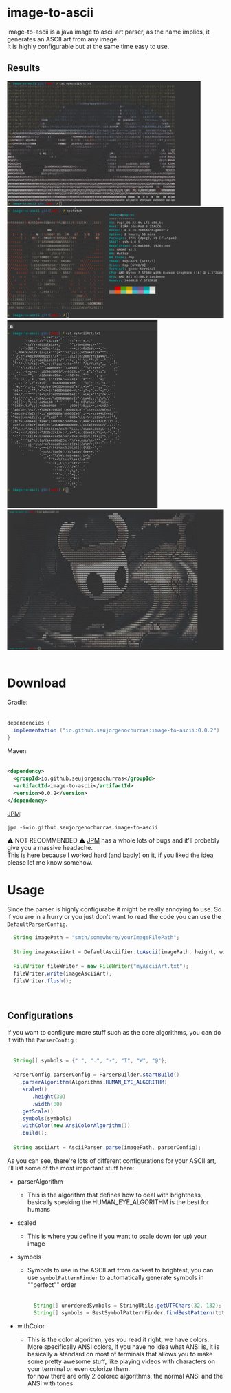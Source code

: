 
# image-to-ascii

image-to-ascii is a java image to ascii art parser, as the name implies, it generates an ASCII art from any image.<br>
It is highly configurable but at the same time easy to use.


## Results

<div>

<img src="src/main/resources/image/demo/car-colorful.png" alt="car" width="450px"/>

<img src="src/main/resources/image/demo/neofetch.png" alt="neofetch" width="550px"/>

<img src="src/main/resources/image/demo/lion-no-color.png" alt="lion" width="350px"/>

<img src="src/main/resources/image/demo/holow-knight-big.png" alt="hollow" width="650px"/>
</div>
<br>

# Download
Gradle:

```gradle

dependencies {
  implementation ("io.github.seujorgenochurras:image-to-ascii:0.0.2")
}

```

Maven:

```xml

<dependency>
  <groupId>io.github.seujorgenochurras</groupId>
  <artifactId>image-to-ascii</artifactId>
  <version>0.0.2</version>
</dependency>

```

[JPM](https://github.com/seujorgenochurras/Jhey-Package-Manager):

  ``jpm -i=io.github.seujorgenochurras.image-to-ascii``

  ⚠️ NOT RECOMMENDED ⚠️ [JPM](https://github.com/seujorgenochurras/Jhey-Package-Manager) has a whole lots of bugs 
  and it'll probably give you a massive headache.<br>
  This is here because I worked hard (and badly) on it, 
  if you liked the idea please let me know somehow.
    
# Usage

Since the parser is highly configurabe it might be really annoying to use.
So if you are in a hurry or you just don't want to read the code you can use the `DefaultParserConfig`.

```java
  String imagePath = "smth/somewhere/yourImageFilePath";

  String imageAsciiArt = DefaultAsciifier.toAscii(imagePath, height, width, withAnsiColor);

  FileWriter fileWriter = new FileWriter("myAsciiArt.txt");
  fileWriter.write(imageAsciiArt);
  fileWriter.flush();

```
<br>

## Configurations 

If you want to configure more stuff such as the core algorithms, you can do it with the `ParserConfig` : <br>
  
  ```java

    String[] symbols = {" ", ".", "-", "I", "W", "@"};

    ParserConfig parserConfig = ParserBuilder.startBuild()
      .parserAlgorithm(Algorithms.HUMAN_EYE_ALGORITHM)
      .scaled()
          .height(30)
          .width(80)
      .getScale()
      .symbols(symbols)
      .withColor(new AnsiColorAlgorithm())
      .build();

    String asciiArt = AsciiParser.parse(imagePath, parserConfig);

```

  As you can see, there're lots of different configurations for your ASCII art, I'll list some of the most important stuff here:<br>
  - parserAlgorithm
      - This is the algorithm that defines how to deal with brightness, basically speaking the HUMAN_EYE_ALGORITHM is the best for humans
  - scaled
    - This is where you define if you want to scale down (or up) your image
  - symbols
    - Symbols to use in the ASCII art from darkest to brightest, you can use `symbolPatternFinder` to automatically generate symbols in ""perfect"" order

       ```java
       
         String[] unorderedSymbols = StringUtils.getUTFChars(32, 132);
         String[] symbols = BestSymbolPatternFinder.findBestPattern(totalSymbols, unorderedSymbols).toArray();
       
      ```
  
  - withColor
    - This is the color algorithm, yes you read it right, we have colors.<br>
      More specifically ANSI colors, if you have no idea what ANSI is,
      it is basically a standard on most of terminals that allows you to make some pretty awesome stuff, like playing videos with characters on your terminal or       even colorize them.<br>
      for now there are only 2 colored algorithms, the normal ANSI and the ANSI with tones
